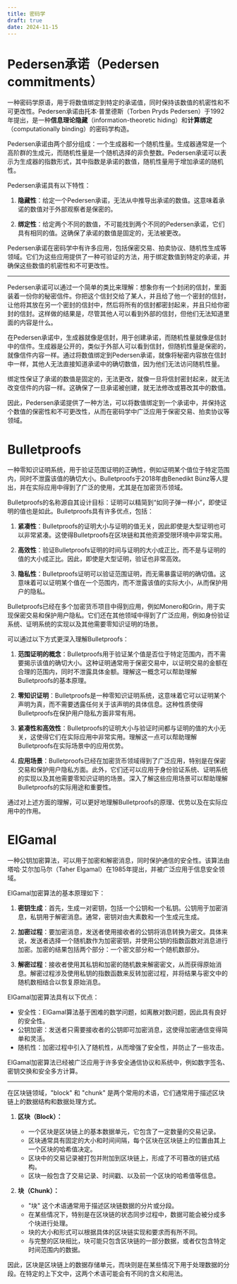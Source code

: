 ```yaml
---
title: 密码学
draft: true
date: 2024-11-15
---
```




# Pedersen承诺（Pedersen commitments）

一种密码学原语，用于将数值绑定到特定的承诺值，同时保持该数值的机密性和不可更改性。Pedersen承诺由托本·普里德斯（Torben Pryds Pedersen）于1992年提出，是一种**信息理论隐藏**（information-theoretic hiding）和**计算绑定**（computationally binding）的密码学构造。

Pedersen承诺由两个部分组成：一个生成器和一个随机性量。生成器通常是一个高阶群的生成元，而随机性量是一个随机选择的非负整数。Pedersen承诺可以表示为生成器的指数形式，其中指数是承诺的数值，随机性量用于增加承诺的随机性。

Pedersen承诺具有以下特性：

1. **隐藏性**：给定一个Pedersen承诺，无法从中推导出承诺的数值。这意味着承诺的数值对于外部观察者是保密的。
  
2. **绑定性**：给定两个不同的数值，不可能找到两个不同的Pedersen承诺，它们具有相同的值。这确保了承诺的数值是固定的，无法被更改。

Pedersen承诺在密码学中有许多应用，包括保密交易、拍卖协议、随机性生成等领域。它们为这些应用提供了一种可验证的方法，用于绑定数值到特定的承诺，并确保这些数值的机密性和不可更改性。



---

Pedersen承诺可以通过一个简单的类比来理解：想象你有一个封闭的信封，里面装着一份你的秘密信件。你把这个信封交给了某人，并且给了他一个密封的信封，让他将其放在另一个密封的信封中，然后将所有的信封都密封起来，并且只给你密封的信封。这样做的结果是，尽管其他人可以看到外部的信封，但他们无法知道里面的内容是什么。

在Pedersen承诺中，生成器就像是信封，用于创建承诺，而随机性量就像是信封中的信件。生成器是公开的，类似于外部人可以看到信封，但随机性量是保密的，就像信件内容一样。通过将数值绑定到Pedersen承诺，就像将秘密内容放在信封中一样，其他人无法直接知道承诺中的确切数值，因为他们无法访问随机性量。

绑定性保证了承诺的数值是固定的，无法更改，就像一旦将信封密封起来，就无法改变信件的内容一样。这确保了一旦承诺被创建，就无法修改或篡改其中的数值。

因此，Pedersen承诺提供了一种方法，可以将数值绑定到一个承诺中，并保持这个数值的保密性和不可更改性，从而在密码学中广泛应用于保密交易、拍卖协议等领域。





# Bulletproofs

一种零知识证明系统，用于验证范围证明的正确性，例如证明某个值位于特定范围内，同时不泄露该值的确切大小。Bulletproofs于2018年由Benedikt Bünz等人提出，并在实际应用中得到了广泛的使用，尤其是在加密货币领域。

Bulletproofs的名称源自其设计目标：证明可以精简到“如同子弹一样小”，即使证明的值也是如此。Bulletproofs具有许多优点，包括：

1. **紧凑性**：Bulletproofs的证明大小与证明的值无关，因此即使是大型证明也可以非常紧凑。这使得Bulletproofs在区块链和其他资源受限环境中非常实用。

2. **高效性**：验证Bulletproofs证明的时间与证明的大小成正比，而不是与证明的值的大小成正比。因此，即使是大型证明，验证也非常高效。

3. **隐私性**：Bulletproofs证明可以验证范围证明，而无需暴露证明的确切值。这意味着可以证明某个值在一个范围内，而不泄露该值的实际大小，从而保护用户的隐私。

Bulletproofs已经在多个加密货币项目中得到应用，例如Monero和Grin，用于实现保密交易和保护用户隐私。它们还在其他领域中得到了广泛应用，例如身份验证系统、证明系统的实现以及其他需要零知识证明的场景。



可以通过以下方式更深入理解Bulletproofs：

1. **范围证明的概念**：Bulletproofs用于验证某个值是否位于特定范围内，而不需要揭示该值的确切大小。这种证明通常用于保密交易中，以证明交易的金额在合理的范围内，同时不泄露具体金额。理解这一概念可以帮助理解Bulletproofs的基本原理。

2. **零知识证明**：Bulletproofs是一种零知识证明系统，这意味着它可以证明某个声明为真，而不需要透露任何关于该声明的具体信息。这种性质使得Bulletproofs在保护用户隐私方面非常有用。

3. **紧凑性和高效性**：Bulletproofs的证明大小与验证时间都与证明的值的大小无关，这使得它们在实际应用中非常实用。理解这一点可以帮助理解Bulletproofs在实际场景中的应用优势。

4. **应用场景**：Bulletproofs已经在加密货币领域得到了广泛应用，特别是在保密交易和保护用户隐私方面。此外，它们还可以应用于身份验证系统、证明系统的实现以及其他需要零知识证明的场景。深入了解这些应用场景可以帮助理解Bulletproofs的实际用途和重要性。

通过对上述方面的理解，可以更好地理解Bulletproofs的原理、优势以及在实际应用中的作用。





# ElGamal

一种公钥加密算法，可以用于加密和解密消息，同时保护通信的安全性。该算法由塔哈·艾尔加马尔（Taher Elgamal）在1985年提出，并被广泛应用于信息安全领域。

ElGamal加密算法的基本原理如下：

1. **密钥生成**：首先，生成一对密钥，包括一个公钥和一个私钥。公钥用于加密消息，私钥用于解密消息。通常，密钥对由大素数和一个生成元生成。

2. **加密过程**：要加密消息，发送者使用接收者的公钥将消息转换为密文。具体来说，发送者选择一个随机数作为加密密钥，并使用公钥的指数函数对消息进行加密。加密的结果包括两个部分：一个密文部分和一个随机数部分。

3. **解密过程**：接收者使用其私钥和加密的随机数来解密密文，从而获得原始消息。解密过程涉及使用私钥的指数函数来反转加密过程，并将结果与密文中的随机数相结合以恢复原始消息。

ElGamal加密算法具有以下优点：

- 安全性：ElGamal算法基于困难的数学问题，如离散对数问题，因此具有良好的安全性。
- 公钥加密：发送者只需要接收者的公钥即可加密消息，这使得加密通信变得简单和灵活。
- 随机性：加密过程中引入了随机性，从而增强了安全性，并防止了一些攻击。

ElGamal加密算法已经被广泛应用于许多安全通信协议和系统中，例如数字签名、密钥交换和安全多方计算。





---

在区块链领域，"block" 和 "chunk" 是两个常用的术语，它们通常用于描述区块链上的数据结构和数据处理方式。

1. **区块（Block）：**
   - 一个区块是区块链上的基本数据单元，它包含了一定数量的交易记录。
   - 区块通常具有固定的大小和时间间隔，每个区块在区块链上的位置由其上一个区块的哈希值决定。
   - 区块中的交易记录被打包并附加到区块链上，形成了不可篡改的链式结构。
   - 区块一般包含了交易记录、时间戳、以及前一个区块的哈希值等信息。

2. **块（Chunk）：**
   - "块" 这个术语通常用于描述区块链数据的分片或分段。
   - 在某些情况下，特别是在区块链的状态同步过程中，数据可能会被分成多个块进行处理。
   - 块的大小和形式可以根据具体的区块链实现和要求而有所不同。
   - 与完整的区块相比，块可能只包含区块链的一部分数据，或者仅包含特定时间范围内的数据。

因此，区块是区块链上的数据存储单元，而块则是在某些情况下用于处理数据的分段。在特定的上下文中，这两个术语可能会有不同的含义和用法。